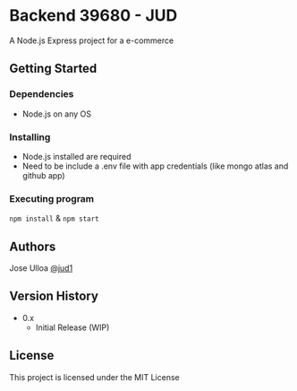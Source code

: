 # Backend 39680 - JUD

A Node.js Express project for a e-commerce

## Getting Started

### Dependencies

* Node.js on any OS

### Installing

* Node.js installed are required
* Need to be include a .env file with app credentials (like mongo atlas and github app)

### Executing program

`npm install` & `npm start`


## Authors

Jose Ulloa
[@jud1](https://github.com/jud1)

## Version History

* 0.x
    * Initial Release (WIP)

## License

This project is licensed under the MIT License